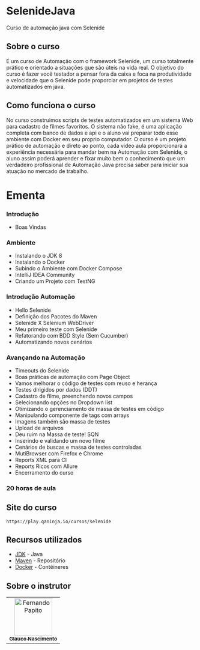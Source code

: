 # SelenideJava
Curso de automação java com Selenide

## Sobre o curso

É um curso de Automação com o framework Selenide, um curso totalmente prático e orientado a situações que são úteis na vida real. O objetivo do curso é fazer você testador a pensar fora da caixa e foca na produtividade e velocidade que o Selenide pode proporciar em projetos de testes automatizados em java.


## Como funciona o curso

No curso construimos scripts de testes automatizados em um sistema Web para cadastro de filmes favoritos. O sistema não fake, é uma aplicação completa com banco de dados e api e o aluno vai preparar todo esse ambiente com Docker em seu proprio computador. O curso é um projeto prático de automação e direto ao ponto, cada video aula proporcionará a experiência necessária para mandar bem na Automação com Selenide, o aluno assim poderá aprender e fixar muito bem o conhecimento que um verdadeiro profissional de Automação Java precisa saber para iniciar sua atuação no mercado de trabalho.

# Ementa

### Introdução
- Boas Vindas

### Ambiente

- Instalando o JDK 8
- Instalando o Docker
- Subindo o Ambiente com Docker Compose
- IntelliJ IDEA Community
- Criando um Projeto com TestNG

### Introdução Automação 

-	Hello Selenide
-	Definição dos Pacotes do Maven
-	Selenide X Selenium WebDriver
-	Meu primeiro teste com Selenide
-	Refatorando com BDD Style (Sem Cucumber)
-	Automatizando novos cenários

### Avançando na Automação

-	Timeouts do Selenide
-	Boas práticas de automação com Page Object
-	Vamos melhorar o código de testes com reuso e herança
-	Testes dirigidos por dados (DDT)
-	Cadastro de filme, preenchendo novos campos
-	Selecionando opções no Dropdown list
-	Otimizando o gerenciamento de massa de testes em código
-	Manipulando componente de tags com arrays
-	Imagens também são massa de testes
-	Upload de arquivos
-	Deu ruim na Massa de teste! SQN
-	Inserindo e validando um novo filme
-	Cenários de buscas e massa de testes controladas
-	MutiBrowser com Firefox e Chrome
-	Reports XML para CI
-	Reports Ricos com Allure
-	Encerramento do curso


### 20 horas de aula


## Site do curso
```
https://play.qaninja.io/cursos/selenide
```


## Recursos utilizados


- [JDK](https://www.oracle.com/java/technologies/javase/javase-jdk8-downloads.html) - Java
- [Maven](https://mvnrepository.com/) - Repositório 
- [Docker](https://www.docker.com/) - Contêineres


## Sobre o instrutor

<table>
  <tr>
    <td align="center">
      <a href=https://www.linkedin.com/in/papitoio/">
        <img src="https://www.linkedin.com/in/papitoio/detail/photo/" width="100px;" alt="Fernando Papito"/>
        <br />
        <sub>
          <b>Glauco Nascimento</b>
        </sub>
       </a>
       <br />
    </td>
  </tr>
</table>